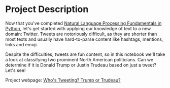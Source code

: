 # Project Description
<p> Now that you've completed <a href="https://learn.datacamp.com/courses/natural-language-processing-fundamentals-in-python"> Natural Language Processing Fundamentals in Python</a>, let's get started with applying our knowledge of text to a new domain: Twitter. Tweets are notoriously difficult, as they are shorter than most texts and usually have hard-to-parse content like hashtags, mentions, links and emoji.

Despite the difficulties, tweets are fun content, so in this notebook we'll take a look at classifying two prominent North American politicians. Can we determine if it is Donald Trump or Justin Trudeau based on just a tweet? Let's see!</p>
Project webpage: <a href="https://learn.datacamp.com/projects/467">Who's Tweeting? Trump or Trudeau?</a>

